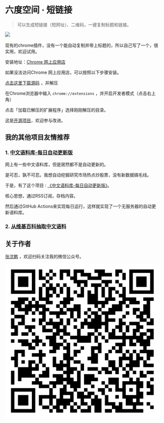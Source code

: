 # 六度空间 · 短链接

> 可以生成短链接（短网址）、二维码，一键复制标题和链接。

![](https://tqimg.github.io/20200723050312.png)

现有的chrome插件，没有一个能自动复制并带上标题的，所以自己写了一个，很实用，欢迎试用。


安装地址：[Chrome 网上应用店](//t.cn/AiBLK07q)

如果没法访问Chrome 网上应用店，可以按照以下步骤安装。

[点击这里下载源码](//github.com/6du-space/url-short/archive/master.zip) ，并解压

在Chrome浏览器中输入 `chrome://extensions` ，并开启开发者模式（点击右上角）

点击「加载已解压的扩展程序」选择刚刚解压的目录。

这是[开源项目](//github.com/6du-space/url-short)，欢迎参与改进。

## 我的其他项目友情推荐

### 1. [中文语料库-每日自动更新版](//github.com/txtcn/data) 

网上有一些中文语料库，但是居然都不是自动更新的。

是可忍，孰不可忍。我想自动挖掘研究市场热点炒股票，没有新数据搞毛线。

于是，有了这个项目 : [《中文语料库-每日自动更新版》](//github.com/txtcn/data)。

核心思想，通过RSS订阅，存档内容。

然后通过GitHub Actions来实现每日运行，这样就实现了一个无服务器的自动更新语料库。

### 2. [从维基百科抽取中文语料](//github.com/txtcn/wiki)

## 关于作者

[张沈鹏](mailto:zsp042@gmail.com) ，欢迎扫码关注我的微信公众号。

![](https://raw.githubusercontent.com/txtcn/dump/master/touzi-world.svg)


